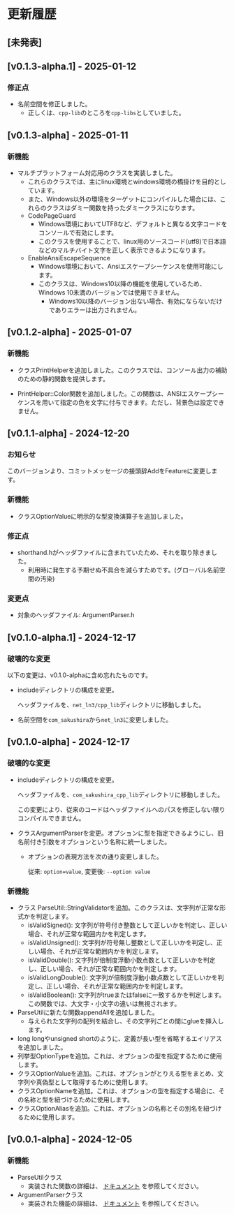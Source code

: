 # 更新履歴

## [未発表]

## [v0.1.3-alpha.1] - 2025-01-12

### 修正点

- 名前空間を修正しました。
  - 正しくは、`cpp-lib`のところを`cpp-libs`としていました。

## [v0.1.3-alpha] - 2025-01-11

### 新機能

- マルチプラットフォーム対応用のクラスを実装しました。
    - これらのクラスでは、主にlinux環境とwindows環境の橋掛けを目的としています。
    - また、Windows以外の環境をターゲットにコンパイルした場合には、これらのクラスはダミー関数を持ったダミークラスになります。
    - CodePageGuard
        - Windows環境においてUTF8など、デフォルトと異なる文字コードをコンソールで有効にします。
        - このクラスを使用することで、linux用のソースコード(utf8)で日本語などのマルチバイト文字を正しく表示できるようになります。
    - EnableAnsiEscapeSequence
        - Windows環境において、Ansiエスケープシーケンスを使用可能にします。
        - このクラスは、Windows10以降の機能を使用しているため、Windows 10未満のバージョンでは使用できません。
            - Windows10以降のバージョン出ない場合、有効にならないだけでありエラーは出力されません。

## [v0.1.2-alpha] - 2025-01-07

### 新機能

- クラスPrintHelperを追加しました。このクラスでは、コンソール出力の補助のための静的関数を提供します。

- PrintHelper::Color関数を追加しました。この関数は、ANSIエスケープシーケンスを用いて指定の色を文字に付与できます。ただし、背景色は設定できません。

## [v0.1.1-alpha] - 2024-12-20

### お知らせ

このバージョンより、コミットメッセージの接頭辞AddをFeatureに変更します。

### 新機能

- クラスOptionValueに明示的な型変換演算子を追加しました。

### 修正点

- shorthand.hがヘッダファイルに含まれていたため、それを取り除きました。
    - 利用時に発生する予期せぬ不具合を減らすためです。(グローバル名前空間の汚染)

### 変更点

- 対象のヘッダファイル: ArgumentParser.h

## [v0.1.0-alpha.1] - 2024-12-17

### 破壊的な変更

以下の変更は、v0.1.0-alphaに含め忘れたものです。

- includeディレクトリの構成を変更。

  ヘッダファイルを、`net_ln3/cpp_lib`ディレクトリに移動しました。
- 名前空間を`com_sakushira`から`net_ln3`に変更しました。

## [v0.1.0-alpha] - 2024-12-17

### 破壊的な変更

- includeディレクトリの構成を変更。

  ヘッダファイルを、`com_sakushira_cpp_lib`ディレクトリに移動しました。

  この変更により、従来のコードはヘッダファイルへのパスを修正しない限りコンパイルできません。

- クラスArgumentParserを変更。オプションに型を指定できるようにし、旧名前付き引数をオプションという名称に統一しました。
    - オプションの表現方法を次の通り変更しました。

      従来: `option=value`, 変更後: `--option value`

### 新機能

- クラス ParseUtil::StringValidatorを追加。このクラスは、文字列が正常な形式かを判定します。
    - isValidSigned(): 文字列が符号付き整数として正しいかを判定し、正しい場合、それが正常な範囲内かを判定します。
    - isValidUnsigned(): 文字列が符号無し整数として正しいかを判定し、正しい場合、それが正常な範囲内かを判定します。
    - isValidDouble(): 文字列が倍制度浮動小数点数として正しいかを判定し、正しい場合、それが正常な範囲内かを判定します。
    - isValidLongDouble(): 文字列が倍制度浮動小数点数として正しいかを判定し、正しい場合、それが正常な範囲内かを判定します。
    - isValidBoolean(): 文字列がtrueまたはfalseに一致するかを判定します。この関数では、大文字・小文字の違いは無視されます。
- ParseUtilに新たな関数appendAllを追加しました。
    - 与えられた文字列の配列を結合し、その文字列ごとの間にglueを挿入します。
- long longやunsigned shortのように、定義が長い型を省略するエイリアスを追加しました。
- 列挙型OptionTypeを追加。これは、オプションの型を指定するために使用します。
- クラスOptionValueを追加。これは、オプションがとりえる型をまとめ、文字列や真偽型として取得するために使用します。
- クラスOptionNameを追加。これは、オプションの型を指定する場合に、その名称と型を紐づけるために使用します。
- クラスOptionAliasを追加。これは、オプションの名称とその別名を紐づけるために使用します。

## [v0.0.1-alpha] - 2024-12-05

### 新機能

- ParseUtilクラス
    - 実装された関数の詳細は、
      [ドキュメント](https://docs.sakushira.com/cpp-libs/classcom__sakushira_1_1cpp__lib_1_1ParseUtil.html)
      を参照してください。
- ArgumentParserクラス
    - 実装された機能の詳細は、
      [ドキュメント](https://docs.sakushira.com/cpp-libs/classcom__sakushira_1_1cpp__lib_1_1ArgumentParser.html)
      を参照してください。
